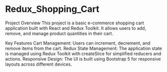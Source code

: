 # Redux_Shopping_Cart

Project Overview
This project is a basic e-commerce shopping cart application built with React and Redux Toolkit. It allows users to add, remove, and manage product quantities in their cart.

Key Features
Cart Management: Users can increment, decrement, and remove items from the cart.
Redux State Management: The application state is managed using Redux Toolkit with createSlice for simplified reducers and actions.
Responsive Design: The UI is built using Bootstrap 5 for responsive layouts across different devices.
